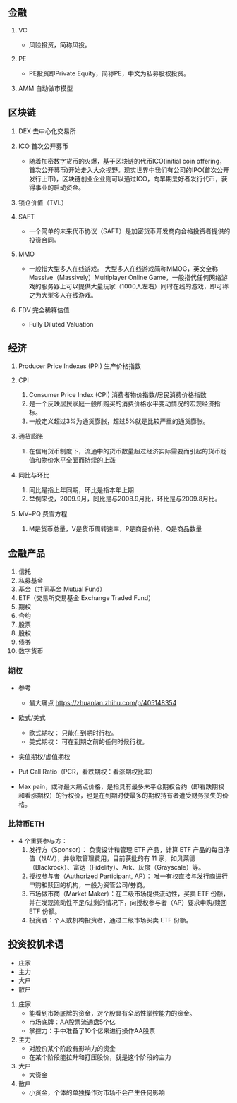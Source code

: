 ## 金融
1. VC
    - 风险投资，简称风投。

2. PE
    - PE投资即Private Equity，简称PE，中文为私募股权投资。

3. AMM 自动做市模型

## 区块链

1. DEX 去中心化交易所

2. ICO 首次公开募币
    - 随着加密数字货币的火爆，基于区块链的代币ICO(initial coin offering，首次公开募币)开始走入大众视野。现实世界中我们有公司的IPO(首次公开发行上市)，区块链创业企业则可以通过ICO，向早期爱好者发行代币，获得事业的启动资金。

3. 锁仓价值（TVL）

4. SAFT
    - 一个简单的未来代币协议（SAFT）是加密货币开发商向合格投资者提供的投资合同。

5. MMO
    - 一般指大型多人在线游戏。 大型多人在线游戏简称MMOG，英文全称Massive（Massively）Multiplayer Online Game，一般指代任何网络游戏的服务器上可以提供大量玩家（1000人左右）同时在线的游戏，即可称之为大型多人在线游戏。

6. FDV 完全稀释估值
    - Fully Diluted Valuation

## 经济
1. Producer Price Indexes (PPI) 生产价格指数

2. CPI  
    1. Consumer Price Index (CPI) 消费者物价指数/居民消费价格指数
    2. 是一个反映居民家庭一般所购买的消费价格水平变动情况的宏观经济指标。
    3. 一般定义超过3%为通货膨胀，超过5%就是比较严重的通货膨胀。


3. 通货膨胀  
    1. 在信用货币制度下，流通中的货币数量超过经济实际需要而引起的货币贬值和物价水平全面而持续的上涨


4. 同比与环比
    1. 同比是指上年同期，环比是指本年上期
    2. 举例来说，2009.9月，同比是与2008.9月比，环比是与2009.8月比。

5. MV=PQ 费雪方程
    1. M是货币总量，V是货币周转速率，P是商品价格，Q是商品数量

## 金融产品
1. 信托
2. 私募基金
3. 基金（共同基金 Mutual Fund）
4. ETF（交易所交易基金 Exchange Traded Fund）
5. 期权
6. 合约
7. 股票
8. 股权
9. 债券
10. 数字货币

### 期权
- 参考 
    - 最大痛点 https://zhuanlan.zhihu.com/p/405148354

- 欧式/美式
    - 欧式期权： 只能在到期时行权。
    - 美式期权： 可在到期之前的任何时候行权。

- 实值期权/虚值期权

- Put Call Ratio（PCR，看跌期权：看涨期权比率）

- Max pain，或称最大痛点价格，是指具有最多未平仓期权合约（即看跌期权和看涨期权）的行权价，也是在到期时使最多的期权持有者遭受财务损失的价格。

### 比特币ETH
- 4 个重要参与方：
    1. 发行方（Sponsor）： 负责设计和管理 ETF 产品，计算 ETF 产品的每日净值（NAV），并收取管理费用，目前获批的有 11 家，如贝莱德（Blackrock）、富达（Fidelity）、Ark、灰度（Grayscale）等。
    2. 授权参与者（Authorized Participant, AP）： 唯一有权直接与发行商进行申购和赎回的机构，一般为资管公司/券商。
    3. 市场做市商（Market Maker）：在二级市场提供流动性，买卖 ETF 份额，并在发现流动性不足/过剩的情况下，向授权参与者（AP）要求申购/赎回 ETF 份额。
    4. 投资者：个人或机构投资者，通过二级市场买卖 ETF 份额。

## 投资投机术语
- 庄家
- 主力
- 大户
- 散户

1. 庄家
    - 能看到市场底牌的资金，对个股具有全局性掌控能力的资金。
    - 市场底牌：AA股票流通盘5个亿
    - 掌控力：手中准备了10个亿来进行操作AA股票
2. 主力
    - 对股价某个阶段有影响力的资金
    - 在某个阶段能拉升和打压股价，就是这个阶段的主力
4. 大户
    - 大资金
5. 散户
    - 小资金，个体的单独操作对市场不会产生任何影响
